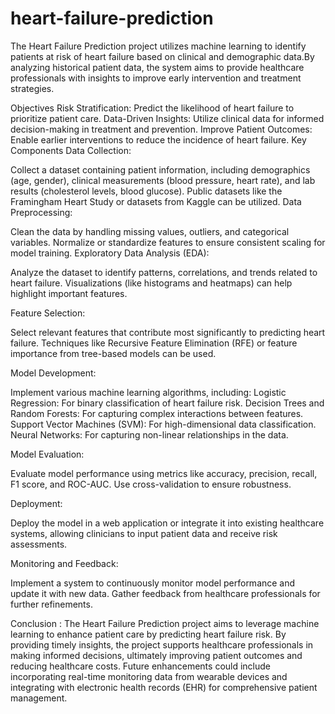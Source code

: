 # heart-failure-prediction
The Heart Failure Prediction project utilizes machine learning to identify patients at risk of heart failure based on clinical and demographic data.By analyzing historical patient data, the system aims to provide healthcare professionals with insights to improve early intervention and treatment strategies.

Objectives
Risk Stratification: Predict the likelihood of heart failure to prioritize patient care.
Data-Driven Insights: Utilize clinical data for informed decision-making in treatment and prevention.
Improve Patient Outcomes: Enable earlier interventions to reduce the incidence of heart failure.
Key Components
Data Collection:

Collect a dataset containing patient information, including demographics (age, gender), clinical measurements (blood pressure, heart rate), and lab results (cholesterol levels, blood glucose).
Public datasets like the Framingham Heart Study or datasets from Kaggle can be utilized.
Data Preprocessing:

Clean the data by handling missing values, outliers, and categorical variables.
Normalize or standardize features to ensure consistent scaling for model training.
Exploratory Data Analysis (EDA):

Analyze the dataset to identify patterns, correlations, and trends related to heart failure. Visualizations (like histograms and heatmaps) can help highlight important features.

Feature Selection:

Select relevant features that contribute most significantly to predicting heart failure. Techniques like Recursive Feature Elimination (RFE) or feature importance from tree-based models can be used.

Model Development:

Implement various machine learning algorithms, including:
Logistic Regression: For binary classification of heart failure risk.
Decision Trees and Random Forests: For capturing complex interactions between features.
Support Vector Machines (SVM): For high-dimensional data classification.
Neural Networks: For capturing non-linear relationships in the data.

Model Evaluation:

Evaluate model performance using metrics like accuracy, precision, recall, F1 score, and ROC-AUC. Use cross-validation to ensure robustness.

Deployment:

Deploy the model in a web application or integrate it into existing healthcare systems, allowing clinicians to input patient data and receive risk assessments.

Monitoring and Feedback:

Implement a system to continuously monitor model performance and update it with new data. Gather feedback from healthcare professionals for further refinements.

Conclusion :
The Heart Failure Prediction project aims to leverage machine learning to enhance patient care by predicting heart failure risk. By providing timely insights, the project supports healthcare professionals in making informed decisions, ultimately improving patient outcomes and reducing healthcare costs. Future enhancements could include incorporating real-time monitoring data from wearable devices and integrating with electronic health records (EHR) for comprehensive patient management.
